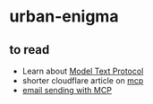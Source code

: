 # urban-enigma
## to read


- Learn about [Model Text Protocol](https://modelcontextprotocol.io/introduction)
- shorter cloudflare article on [mcp](https://blog.cloudflare.com/model-context-protocol/)
- [email sending with MCP](https://github.com/ykhli/mcp-send-email/)